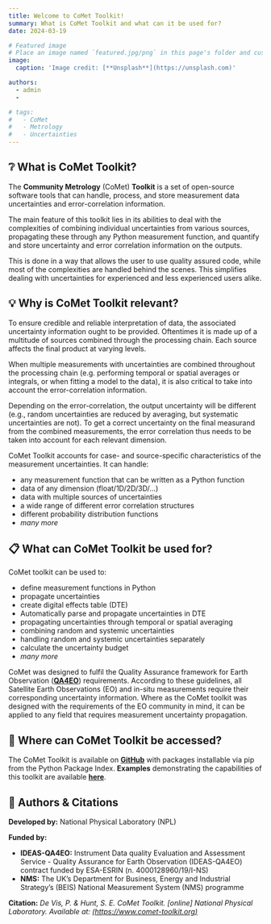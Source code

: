 ```yaml
---
title: Welcome to CoMet Toolkit!
summary: What is CoMet Toolkit and what can it be used for?
date: 2024-03-19

# Featured image
# Place an image named `featured.jpg/png` in this page's folder and customize its options here.
image:
  caption: 'Image credit: [**Unsplash**](https://unsplash.com)'

authors:
  - admin
  - 

# tags:
#   - CoMet
#   - Metrology
#   - Uncertainties
---
```


<!-- Welcome 👋 -->

## ❔ What is CoMet Toolkit?

  The **Community Metrology** (CoMet) **Toolkit** is a set of open-source software tools that can handle, process, and store measurement data uncertainties and error-correlation information.
 
  The main feature of this toolkit lies in its abilities to deal with the complexities of combining individual uncertainties from various sources, propagating these through any Python measurement function, and quantify and store uncertainty and error correlation information on the outputs. 
  
  This is done in a way that allows the user to use quality assured code, while most of the complexities are handled behind the scenes. This simplifies dealing with uncertainties for experienced and less experienced users alike.  

## 💡 Why is CoMet Toolkit relevant?

  To ensure credible and reliable interpretation of data, the associated uncertainty information ought to be provided. Oftentimes it is made up of a multitude of sources combined through the processing chain. Each source affects the final product at varying levels.
  
  When multiple measurements with uncertainties are combined throughout the processing chain (e.g. performing temporal or spatial averages or integrals, or when fitting a model to the data), it is also critical to take into account the error-correlation information. 
  
  Depending on the error-correlation, the output uncertainty will be different (e.g., random uncertainties are reduced by averaging, but systematic uncertainties are not). To get a correct uncertainty on the final measurand from the combined measurements, 
  the error correlation thus needs to be taken into account for each relevant dimension. 

  CoMet Toolkit accounts for case- and source-specific characteristics of the measurement uncertainties. It can handle:

- any measurement function that can be written as a Python function
- data of any dimension (float/1D/2D/3D/…)
- data with multiple sources of uncertainties
- a wide range of different error correlation structures
- different probability distribution functions
- _many more_

## 📋 What can CoMet Toolkit be used for?

CoMet toolkit can be used to:
  
- define measurement functions in Python
- propagate uncertainties 
- create digital effects table (DTE)
- Automatically parse and propagate uncertainties in DTE
- propagating uncertainties through temporal or spatial averaging
- combining random and systemic uncertainties
- handling random and systemic uncertainties separately
- calculate the uncertainty budget
- _many more_

CoMet was designed to fulfil the Quality Assurance framework for Earth Observation ([**QA4EO**](https://www.QA4EO.org/)) requirements.
According to these guidelines, all Satellite Earth Observations (EO) and in-situ measurements require their corresponding uncertainty information. 
Where as the CoMet toolkit was designed with the requirements of the EO community in mind, 
it can be applied to any field that requires measurement uncertainty propagation. 

## 📍 Where can CoMet Toolkit be accessed?

  The CoMet Toolkit is available on [**GitHub**](https://github.com/comet-toolkit) with packages installable via pip from the Python Package Index.
  **Examples** demonstrating the capabilities of this toolkit are available [**here**](https://www.comet-toolkit.org/examples/). 

## 👋 Authors & Citations

  **Developed by:** National Physical Laboratory (NPL)
  
  **Funded by:** 
  - **IDEAS-QA4EO:** Instrument Data quality Evaluation and Assessment Service - Quality Assurance for Earth Observation (IDEAS-QA4EO) contract funded by ESA-ESRIN (n. 4000128960/19/I-NS)
  - **NMS:** The UK’s Department for Business, Energy and Industrial Strategy’s (BEIS) National Measurement System (NMS) programme
  
  **Citation:** _De Vis, P. & Hunt, S. E. CoMet Toolkit. [online] National Physical Laboratory. Available at: [(https://www.comet-toolkit.org)](https://www.comet-toolkit.org)_
